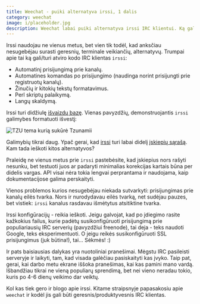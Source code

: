 ```yaml
---
title: Weechat - puiki alternatyva irssi, 1 dalis
category: weechat
image: i/placeholder.jpg
description: Weechat labai puiki alternatyva irssi IRC klientui. Ką gali Weechat, ko negali Irssi? Ir kodėl reikia keisti IRC klientą?
---
```


Irssi naudojau ne vienus metus, bet vien tik todėl, kad anksčiau nesugebėjau surasti geresnių, terminale veikiančių, alternatyvų. Trumpai apie tai ką gali/turi atviro kodo IRC klientas `irssi`:

-   Automatinį prisijungimą prie kanalų.
-   Automatines komandas po prisijungimo (naudinga norint prisijungti prie registruotų kanalų).
-   Žinučių ir kitokių tekstų formatavimus.
-   Perl skriptų palaikymą.
-   Langų skaldymą.

Irssi turi didžiulę [išvaizdų bazę](http://www.irssi.org/themes). Vienas pavyzdžių, demonstruojantis `irssi` galimybes formatuoti išvestį:

![TZU tema kurią sukūrė Tzunamii](/i/tzu.png)

Galimybių tikrai daug. Ypač gerai, kad [irssi](http://www.irssi.org/) turi labai didelį [įskiepių sąrašą](http://scripts.irssi.org/). Kam tada ieškoti kitos alternatyvos?

Praleidę ne vienus metus prie `irssi` pastebėsite, kad įskiepius nors rašyti nesunku, bet testuoti juos ar padaryti minimalias korekcijas kartais būna per didelis vargas. API visai nėra tokia lengvai perprantama ir naudojama, kaip dokumentacijose galima perskaityti.

Vienos problemos kurios nesugebėjau niekada sutvarkyti: prisijungimas prie kanalų eilės tvarka. Nors ir nurodydavau eilės tvarką, net sudėjau pauzes, bet vistiek: `irssi` kanalus rasdavau išmėtytus atsitiktine tvarka.

Irssi konfigūracijų - reikia ieškoti. Jeigu galvojat, kad po įdiegimo rasite kažkokius failus, kurie padėtų susikonfigūruoti prisijungimą prie populiariausių IRC serverių (pavyzdžiui freenode), tai deja - teks naudoti Google, teks eksperimentuoti. O jeigu reikės susikonfigūruoti SSL prisijungimus (juk būtina!), tai... Sėkmės! :)

Ir pats baisiausias dalykas yra nuotoliniai pranešimai. Mėgstu IRC pasileisti serveryje ir laikyti, tam, kad visada galėčiau pasiskaityti kas įvyko. Taip pat, gerai, kai darbo metu ekrane iššoka pranešimas, kai kas pamini mano vardą. Išbandžiau tikrai ne vieną populiarų sprendimą, bet nei vieno neradau tokio, kuris po 4-6 dienų veikimo dar veiktų.

Kol kas tiek gero ir blogo apie irssi. Kitame straipsnyje papasakosiu apie `weechat` ir kodėl jis gali būti geresnis/produktyvesnis IRC klientas.

